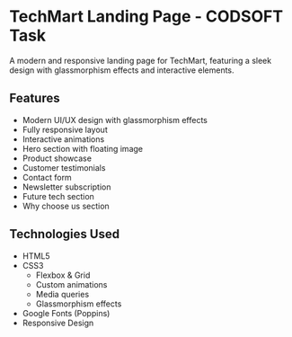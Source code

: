 # TechMart Landing Page - CODSOFT Task 

A modern and responsive landing page for TechMart, featuring a sleek design with glassmorphism effects and interactive elements.

## Features
- Modern UI/UX design with glassmorphism effects
- Fully responsive layout
- Interactive animations
- Hero section with floating image
- Product showcase
- Customer testimonials
- Contact form
- Newsletter subscription
- Future tech section
- Why choose us section

## Technologies Used
- HTML5
- CSS3
  - Flexbox & Grid
  - Custom animations
  - Media queries
  - Glassmorphism effects
- Google Fonts (Poppins)
- Responsive Design
